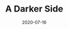 ---
date: 2020-07-16
title: 'A Darker Side'
tags: ['Contemplative', 'Emotional', 'Evocative', 'Dark', 'TwistedJukebox', 'Woodwind']
published: true
url: 'https://searchmusic.twistedjukebox.com/#/album/TJ0149/6384a5d82f2b88fa'
cover_image: ./images/a_darker_side.jpg
description: 'Emotional, evocative and contemplative. Dark drama with a hint of hope.'
publisher: 'Twisted Jukebox'
catalogue_number: 'TJ0149'
collaboration: false
collaborator: 'none'
---